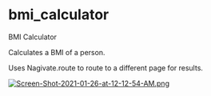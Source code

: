 # bmi_calculator

BMI Calculator

Calculates a BMI of a person.

Uses Nagivate.route to route to a different page for results.



[![Screen-Shot-2021-01-26-at-12-12-54-AM.png](https://i.postimg.cc/hjf6gpmG/Screen-Shot-2021-01-26-at-12-12-54-AM.png)](https://postimg.cc/hzRp18pF)
